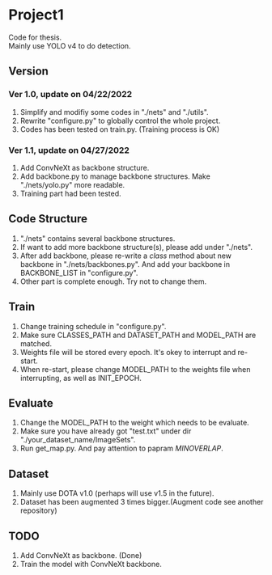 # Project1
Code for thesis.  
Mainly use YOLO v4 to do detection.

## Version  
### Ver 1.0, update on 04/22/2022  
1. Simplify and modifiy some codes in "./nets" and "./utils".  
2. Rewrite "configure.py" to globally control the whole project.
3. Codes has been tested on train.py. (Training process is OK)  

### Ver 1.1, update on 04/27/2022
1. Add ConvNeXt as backbone structure.  
2. Add backbone.py to manage backbone structures. Make "./nets/yolo.py" more readable.  
3. Training part had been tested.

## Code Structure
1. "./nets" contains several backbone structures.  
2. If want to add more backbone structure(s), please add under "./nets".  
3. After add backbone, please re-write a _class_ method about new backbone in "./nets/backbones.py". And add your backbone in BACKBONE_LIST in "configure.py".  
4. Other part is complete enough. Try not to change them.

## Train
1. Change training schedule in "configure.py".  
2. Make sure CLASSES_PATH and DATASET_PATH and MODEL_PATH are matched.
3. Weights file will be stored every epoch. It's okey to interrupt and re-start.
4. When re-start, please change MODEL_PATH to the weights file when interrupting, as well as INIT_EPOCH.  

## Evaluate
1. Change the MODEL_PATH to the weight which needs to be evaluate.  
2. Make sure you have already got "test.txt" under dir "./your_dataset_name/ImageSets".  
3. Run get_map.py. And pay attention to papram _MINOVERLAP_.  

## Dataset
1. Mainly use DOTA v1.0 (perhaps will use v1.5 in the future).  
2. Dataset has been augmented 3 times bigger.(Augment code see another repository)  

## TODO
1. Add ConvNeXt as backbone. (Done)  
2. Train the model with ConvNeXt backbone.
